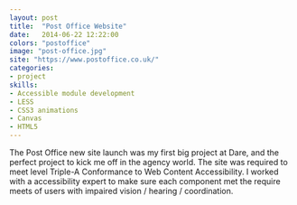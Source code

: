 ```yaml
---
layout: post
title:  "Post Office Website"
date:   2014-06-22 12:22:00
colors: "postoffice"
image: "post-office.jpg"
site: "https://www.postoffice.co.uk/"
categories: 
- project 
skills:
- Accessible module development
- LESS
- CSS3 animations
- Canvas
- HTML5
---
```


The Post Office new site launch was my first big project at Dare, and the perfect project to kick me off in the agency world. The site was required to meet level Triple-A Conformance to Web Content Accessibility. I worked with a accessibility expert to make sure each component met the require meets of users with impaired vision / hearing / coordination.
